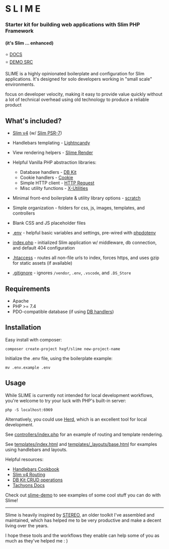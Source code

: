 # S L I M E

### Starter kit for building web applications with Slim PHP Framework

#### (it's Slim ... enhanced)

⭐ [DOCS](https://slime.technology/) <br />
⭐ [DEMO SRC](https://github.com/hxgf/slime-demo)



SLIME is a highly opinionated boilerplate and configuration for Slim applications. It's designed for solo developers working in "small scale" environments.

focus on developer velocity, making it easy to provide value quickly without a lot of technical overhead
using old technology to produce a reliable product




## What's included?

- [Slim v4](https://www.slimframework.com/) (w/ [Slim PSR-7](https://github.com/slimphp/Slim-Psr7))

- Handlebars templating - [Lightncandy](https://github.com/zordius/lightnCandy)    

- View rendering helpers - [Slime Render](https://github.com/hxgf/slime-render)

- Helpful Vanilla PHP abstraction libraries:
  - Database handlers - [DB Kit](https://github.com/hxgf/dbkit)
  - Cookie handlers - [Cookie](https://github.com/hxgf/cookie)
  - Simple HTTP client - [HTTP Request](https://github.com/hxgf/http-request) 
  - Misc utility functions - [X-Utilities](https://github.com/hxgf/x-utilities)
    
- Minimal front-end boilerplate & utility library options - [scratch](https://github.com/hxgf/scratch)
    
- Simple organization - folders for css, js, images, templates, and controllers

- Blank CSS and JS placeholder files

- [.env](https://github.com/hxgf/slime/blob/master/.env.example) - helpful basic variables and settings, pre-wired with [phpdotenv](https://github.com/vlucas/phpdotenv)

- [index.php](https://github.com/hxgf/slime/blob/master/index.php) - initialized Slim application w/ middleware, db connection, and default 404 configuration

- [.htaccess](https://github.com/hxgf/slime/blob/master/.htaccess) - routes all non-file urls to index, forces https, and uses gzip for static assets (if available)

- [.gitignore](https://github.com/hxgf/slime/blob/master/.gitignore) - ignores `/vendor`, `.env`, `.vscode`, and `.DS_Store`






## Requirements
- Apache
- PHP >= 7.4
- PDO-compatible database (if using [DB handlers](https://github.com/hxgf/dbkit))





## Installation
Easy install with composer:
```
composer create-project hxgf/slime new-project-name
```

Initialize the .env file, using the boilerplate example:
```
mv .env.example .env
```




## Usage
While SLIME is currently not intended for local development workflows, you're welcome to try your luck with PHP's built-in server:
```
php -S localhost:6969
```
Alternatively, you could use [Herd](https://herd.laravel.com/), which is an excellent tool for local development.


See [controllers/index.php](https://github.com/hxgf/slime/blob/master/controllers/index.php) for an example of routing and template rendering.

See [templates/index.html](https://github.com/hxgf/slime/blob/master/templates/index.html) and [templates/_layouts/base.html](https://github.com/hxgf/slime/blob/master/templates/_layouts/base.html) for examples using handlebars and layouts.

Helpful resources:
- [Handlebars Cookbook](https://zordius.github.io/HandlebarsCookbook/)
- [Slim v4 Routing](https://www.slimframework.com/docs/v4/objects/routing.html)
- [DB Kit CRUD operations](https://github.com/hxgf/dbkit)
- [Tachyons Docs](https://tachyons.io/docs/)

Check out [slime-demo](https://github.com/hxgf/dbkit) to see examples of some cool stuff you can do with Slime!

---

Slime is heavily inspired by [STEREO](https://stereotk.com/), an older toolkit I've assembled and maintained, which has helped me to be very productive and make a decent living over the years. 

I hope these tools and the workflows they enable can help some of you as much as they've helped me : )




